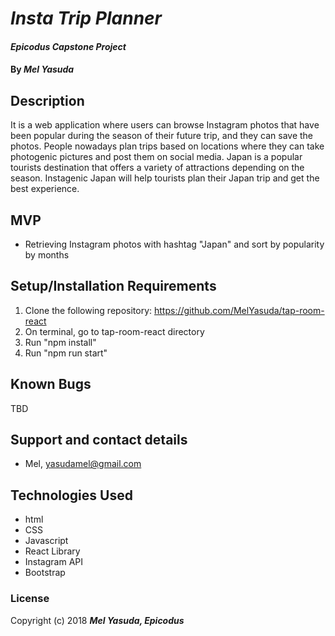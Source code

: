 # _Insta Trip Planner_

#### _Epicodus Capstone Project_

#### By _**Mel Yasuda**_

## Description
It is a web application where users can browse Instagram photos that have been popular during the season of their future trip, and they can save the photos. People nowadays plan trips based on locations where they can take photogenic pictures and post them on social media. Japan is a popular tourists destination that offers a variety of attractions depending on the season. Instagenic Japan will help tourists plan their Japan trip and get the best experience.

## MVP
* Retrieving Instagram photos with hashtag "Japan" and sort by popularity by months

## Setup/Installation Requirements
1. Clone the following repository: https://github.com/MelYasuda/tap-room-react
2. On terminal, go to tap-room-react directory
3. Run "npm install"
4. Run "npm run start"

## Known Bugs
TBD

## Support and contact details
* Mel, yasudamel@gmail.com

## Technologies Used
* html
* CSS
* Javascript
* React Library
* Instagram API
* Bootstrap

### License

Copyright (c) 2018 **_Mel Yasuda, Epicodus_**
